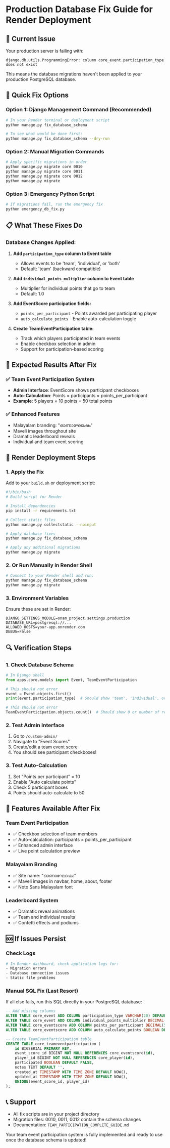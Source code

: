 # Production Database Fix Guide for Render Deployment

## 🚨 Current Issue
Your production server is failing with:
```
django.db.utils.ProgrammingError: column core_event.participation_type does not exist
```

This means the database migrations haven't been applied to your production PostgreSQL database.

## 🔧 Quick Fix Options

### Option 1: Django Management Command (Recommended)
```bash
# In your Render terminal or deployment script
python manage.py fix_database_schema

# To see what would be done first:
python manage.py fix_database_schema --dry-run
```

### Option 2: Manual Migration Commands
```bash
# Apply specific migrations in order
python manage.py migrate core 0010
python manage.py migrate core 0011
python manage.py migrate core 0012
python manage.py migrate
```

### Option 3: Emergency Python Script
```bash
# If migrations fail, run the emergency fix
python emergency_db_fix.py
```

## 📋 What These Fixes Do

### Database Changes Applied:
1. **Add `participation_type` column to Event table**
   - Allows events to be 'team', 'individual', or 'both'
   - Default: 'team' (backward compatible)

2. **Add `individual_points_multiplier` column to Event table**
   - Multiplier for individual points that go to team
   - Default: 1.0

3. **Add EventScore participation fields:**
   - `points_per_participant` - Points awarded per participating player
   - `auto_calculate_points` - Enable auto-calculation toggle

4. **Create TeamEventParticipation table:**
   - Track which players participated in team events
   - Enable checkbox selection in admin
   - Support for participation-based scoring

## 🎯 Expected Results After Fix

### ✅ Team Event Participation System
- **Admin Interface**: EventScore shows participant checkboxes
- **Auto-Calculation**: Points = participants × points_per_participant
- **Example**: 5 players × 10 points = 50 total points

### ✅ Enhanced Features
- Malayalam branding: "ഓണാഘോഷം" 
- Maveli images throughout site
- Dramatic leaderboard reveals
- Individual and team event scoring

## 🚀 Render Deployment Steps

### 1. Apply the Fix
Add to your `build.sh` or deployment script:
```bash
#!/bin/bash
# Build script for Render

# Install dependencies
pip install -r requirements.txt

# Collect static files
python manage.py collectstatic --noinput

# Apply database fixes
python manage.py fix_database_schema

# Apply any additional migrations
python manage.py migrate
```

### 2. Or Run Manually in Render Shell
```bash
# Connect to your Render shell and run:
python manage.py fix_database_schema
python manage.py migrate
```

### 3. Environment Variables
Ensure these are set in Render:
```
DJANGO_SETTINGS_MODULE=onam_project.settings.production
DATABASE_URL=postgresql://...
ALLOWED_HOSTS=your-app.onrender.com
DEBUG=False
```

## 🔍 Verification Steps

### 1. Check Database Schema
```python
# In Django shell
from apps.core.models import Event, TeamEventParticipation

# This should not error
event = Event.objects.first()
print(event.participation_type)  # Should show 'team', 'individual', or 'both'

# This should not error  
TeamEventParticipation.objects.count()  # Should show 0 or number of records
```

### 2. Test Admin Interface
1. Go to `/custom-admin/`
2. Navigate to "Event Scores"
3. Create/edit a team event score
4. You should see participant checkboxes!

### 3. Test Auto-Calculation
1. Set "Points per participant" = 10
2. Enable "Auto calculate points"
3. Check 5 participant boxes
4. Points should auto-calculate to 50

## 🎉 Features Available After Fix

### Team Event Participation
- ✅ Checkbox selection of team members
- ✅ Auto-calculation: participants × points_per_participant
- ✅ Enhanced admin interface
- ✅ Live point calculation preview

### Malayalam Branding
- ✅ Site name: "ഓണാഘോഷം"
- ✅ Maveli images in navbar, home, about, footer
- ✅ Noto Sans Malayalam font

### Leaderboard System
- ✅ Dramatic reveal animations
- ✅ Team and individual results
- ✅ Confetti effects and podiums

## 🆘 If Issues Persist

### Check Logs
```bash
# In Render dashboard, check application logs for:
- Migration errors
- Database connection issues
- Static file problems
```

### Manual SQL Fix (Last Resort)
If all else fails, run this SQL directly in your PostgreSQL database:
```sql
-- Add missing columns
ALTER TABLE core_event ADD COLUMN participation_type VARCHAR(20) DEFAULT 'team';
ALTER TABLE core_event ADD COLUMN individual_points_multiplier DECIMAL(5,2) DEFAULT 1.0;
ALTER TABLE core_eventscore ADD COLUMN points_per_participant DECIMAL(5,2) DEFAULT 0;
ALTER TABLE core_eventscore ADD COLUMN auto_calculate_points BOOLEAN DEFAULT FALSE;

-- Create TeamEventParticipation table
CREATE TABLE core_teameventparticipation (
    id BIGSERIAL PRIMARY KEY,
    event_score_id BIGINT NOT NULL REFERENCES core_eventscore(id),
    player_id BIGINT NOT NULL REFERENCES core_player(id),
    participated BOOLEAN DEFAULT FALSE,
    notes TEXT DEFAULT '',
    created_at TIMESTAMP WITH TIME ZONE DEFAULT NOW(),
    updated_at TIMESTAMP WITH TIME ZONE DEFAULT NOW(),
    UNIQUE(event_score_id, player_id)
);
```

## 📞 Support
- All fix scripts are in your project directory
- Migration files: 0010, 0011, 0012 contain the schema changes
- Documentation: `TEAM_PARTICIPATION_COMPLETE_GUIDE.md`

Your team event participation system is fully implemented and ready to use once the database schema is updated!
